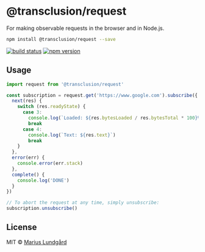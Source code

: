 # @transclusion/request

For making observable requests in the browser and in Node.js.

```sh
npm install @transclusion/request --save
```

[![build status](https://img.shields.io/travis/transclusion/runtime/master.svg?style=flat-square)](https://travis-ci.org/transclusion/runtime)
[![npm version](https://img.shields.io/npm/v/@transclusion/runtime.svg?style=flat-square)](https://www.npmjs.com/package/@transclusion/runtime)

## Usage

```js
import request from '@transclusion/request'

const subscription = request.get('https://www.google.com').subscribe({
  next(res) {
    switch (res.readyState) {
      case 3:
        console.log(`Loaded: ${res.bytesLoaded / res.bytesTotal * 100}%`)
        break
      case 4:
        console.log(`Text: ${res.text}`)
        break
    }
  },
  error(err) {
    console.error(err.stack)
  },
  complete() {
    console.log('DONE')
  }
})

// To abort the request at any time, simply unsubscribe:
subscription.unsubscribe()
```

## License

MIT © [Marius Lundgård](https://mariuslundgard.com)
